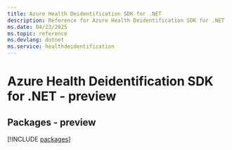 ```yaml
---
title: Azure Health Deidentification SDK for .NET
description: Reference for Azure Health Deidentification SDK for .NET
ms.date: 04/23/2025
ms.topic: reference
ms.devlang: dotnet
ms.service: healthdeidentification
---
```

# Azure Health Deidentification SDK for .NET - preview
## Packages - preview
[!INCLUDE [packages](health-deidentification-index.md)]